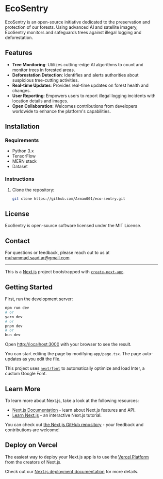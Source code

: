 # EcoSentry

EcoSentry is an open-source initiative dedicated to the preservation and protection of our forests. Using advanced AI and satellite imagery, EcoSentry monitors and safeguards trees against illegal logging and deforestation.



## Features

- **Tree Monitoring**: Utilizes cutting-edge AI algorithms to count and monitor trees in forested areas.
- **Deforestation Detection**: Identifies and alerts authorities about suspicious tree-cutting activities.
- **Real-time Updates**: Provides real-time updates on forest health and changes.
- **User Reporting**: Empowers users to report illegal logging incidents with location details and images.
- **Open Collaboration**: Welcomes contributions from developers worldwide to enhance the platform's capabilities.


## Installation

### Requirements

- Python 3.x
- TensorFlow
- MERN stack
- Dataset


### Instructions

1. Clone the repository:

   ```bash
   git clone https://github.com/Arman001/eco-sentry.git

## License
EcoSentry is open-source software licensed under the MIT License.

## Contact
For questions or feedback, please reach out to us at muhammad.saad.ar@gmail.com.

   
***
This is a [Next.js](https://nextjs.org/) project bootstrapped with [`create-next-app`](https://github.com/vercel/next.js/tree/canary/packages/create-next-app).

## Getting Started

First, run the development server:

```bash
npm run dev
# or
yarn dev
# or
pnpm dev
# or
bun dev
```

Open [http://localhost:3000](http://localhost:3000) with your browser to see the result.

You can start editing the page by modifying `app/page.tsx`. The page auto-updates as you edit the file.

This project uses [`next/font`](https://nextjs.org/docs/basic-features/font-optimization) to automatically optimize and load Inter, a custom Google Font.

## Learn More

To learn more about Next.js, take a look at the following resources:

- [Next.js Documentation](https://nextjs.org/docs) - learn about Next.js features and API.
- [Learn Next.js](https://nextjs.org/learn) - an interactive Next.js tutorial.

You can check out [the Next.js GitHub repository](https://github.com/vercel/next.js/) - your feedback and contributions are welcome!

## Deploy on Vercel

The easiest way to deploy your Next.js app is to use the [Vercel Platform](https://vercel.com/new?utm_medium=default-template&filter=next.js&utm_source=create-next-app&utm_campaign=create-next-app-readme) from the creators of Next.js.

Check out our [Next.js deployment documentation](https://nextjs.org/docs/deployment) for more details.
